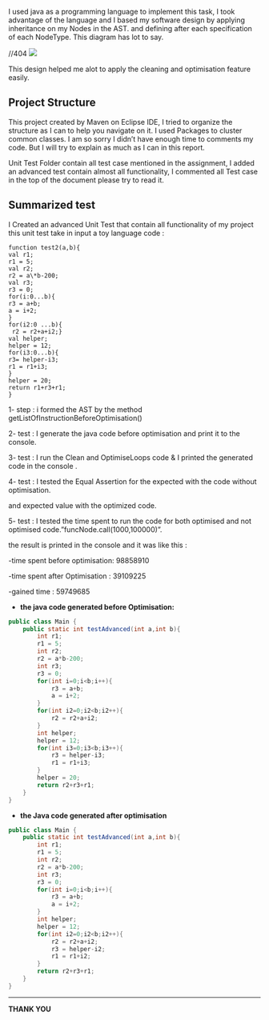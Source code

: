 I used java as a programming language to implement this task, I took advantage of the language and I based my software design by applying inheritance on my Nodes in the AST. and defining after each specification of each NodeType. This diagram has lot to say.

  

//404
![](https://lh4.googleusercontent.com/5ZyhbKbq6LPDOolLdxPJpzHBVGBDWu8eCfm-2X7T5PCJV-Aq4Qj1oR3OAJqTSd5jmxT9vpLVCe4oDITCeNExtOW8f262ShIjGhmiITSzLgQg8ONk2I1o2WdWk-F_pIRIqhZiWXiw)

  
  


This design helped me alot to apply the cleaning and optimisation feature easily.

  
  

## Project Structure

  


This project created by Maven on Eclipse IDE, I tried to organize the structure as I can to help you navigate on it. I used Packages to cluster common classes. I am so sorry I didn’t have enough time to comments my code. But I will try to explain as much as I can in this report.

Unit Test Folder contain all test case mentioned in the assignment, I added an advanced test contain almost all functionality, I commented all Test case in the top of the document please try to read it.


## Summarized test

  


I Created an advanced Unit Test that contain all functionality of my project this unit test take in input a toy language code :
```
function test2(a,b){
val r1;
r1 = 5;
val r2;
r2 = a\*b-200;
val r3;
r3 = 0;
for(i:0...b){
r3 = a+b;
a = i+2;
}
for(i2:0 ...b){
 r2 = r2+a+i2;}
val helper;
helper = 12;
for(i3:0...b){
r3= helper-i3;
r1 = r1+i3;
}
helper = 20;
return r1+r3+r1;
}
```

  


1- step : i formed the AST by the method getListOfInstructionBeforeOptimisation()

  


2- test : I generate the java code before optimisation and print it to the console.

  


3- test : I run the Clean and OptimiseLoops code & I printed the generated code in the console .

  


4- test : I tested the Equal Assertion for the expected with the code without optimisation.

and expected value with the optimized code.

  


5- test : I tested the time spent to run the code for both optimised and not optimised code.”funcNode.call(1000,100000)”.

the result is printed in the console and it was like this :

\-time spent before optimisation: 98858910

\-time spent after Optimisation : 39109225

\-gained time : 59749685

  
  


-   **the java code generated before Optimisation:**

  

```java
public class Main {
	public static int testAdvanced(int a,int b){
		int r1;
		r1 = 5;
		int r2;
		r2 = a*b-200;
		int r3;
		r3 = 0;
		for(int i=0;i<b;i++){
			r3 = a+b;
			a = i+2;
		}
		for(int i2=0;i2<b;i2++){
			r2 = r2+a+i2;
		}
		int helper;
		helper = 12;
		for(int i3=0;i3<b;i3++){
			r3 = helper-i3;
			r1 = r1+i3;
		}
		helper = 20;
		return r2+r3+r1;
	}
}

```
  
  
  
  
  
  
  
  
  


-   **the Java code generated after optimisation**

  


```java
public class Main {
	public static int testAdvanced(int a,int b){
		int r1;
		r1 = 5;
		int r2;
		r2 = a*b-200;
		int r3;
		r3 = 0;
		for(int i=0;i<b;i++){
			r3 = a+b;
			a = i+2;
		}
		int helper;
		helper = 12;
		for(int i2=0;i2<b;i2++){
			r2 = r2+a+i2;
			r3 = helper-i2;
			r1 = r1+i2;
		}
		return r2+r3+r1;
	}
}
```

  


****

  
  
  
  
  
  
  
  
  
  
  
  
  
  
  
  
  
  
  
  
  


**THANK YOU**

  

